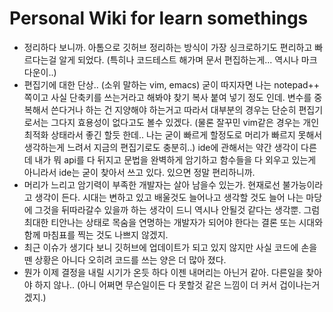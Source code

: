 # Personal Wiki for learn somethings
  - 정리하다 보니까. 아톰으로 깃허브 정리하는 방식이 가장 싱크로하기도 편리하고 빠르다는걸 알게 되었다. (특히나 코드테스트 해가며 문서 편집하는게... 역시나 마크다운이..)
  - 편집기에 대한 단상.. (소위 말하는 vim, emacs) 굳이 따지자면 나는 notepad++ 쪽이고 사실 단축키를 쓰는거라고 해봐야 찾기 복사 붙여 넣기 정도 인데. 변수를 중복해서 쓴다거나 하는 건 지양해야 하는거고 따라서 대부분의 경우는 단순히 편집기로서는 그다지 효용성이 없다고도 볼수 있겠다. (물론 잘꾸민 vim같은 경우는 개인 최적화 상태라서 좋긴 할듯 한데.. 나는 굳이 빠르게 할정도로 머리가 빠르지 못해서 생각하는게 느려서 지금의 편집기로도 충분히..) ide에 관해서는 약간 생각이 다른데 내가 뭐 api를 다 뒤지고 문법을 완벽하게 암기하고 함수들을 다 외우고 있는게 아니라서 ide는 굳이 찾아서 쓰고 있다. 있으면 정말 편리하니까.
  - 머리가 느리고 암기력이 부족한 개발자는 살아 남을수 있는가. 현재로선 불가능이라고 생각이 든다. 시대는 변하고 있고 배울것도 늘어나고 생각할 것도 늘어 나는 마당에 그것을 뒤따라갈수 있을까 하는 생각이 드니 역시나 안될것 같다는 생각뿐. 그럼 최대한 티안나는 상태로 목숨을 연명하는 개발자가 되어야 한다는 결론 또는 시대와함께 마침표를 찍는 것도 나쁘지 않겠지.
  - 최근 이슈가 생기다 보니 깃허브에 업데이트가 되고 있지 않지만 사실 코드에 손을 뗀 상황은 아니다 오히려 코드를 쓰는 양은 더 많아 졌다.
  - 뭔가 이제 결정을 내릴 시기가 온듯 하다 이젠 내머리는 아닌거 같아. 다른일을 찾아야 하지 않나.. (아니 어쩌면 무슨일이든 다 못할것 같은 느낌이 더 커서 겁이나는거겠지.)
